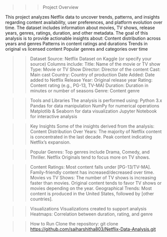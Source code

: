 >>>Project Overview

This project analyzes Netflix data to uncover trends, patterns, and insights regarding content availability, user preferences, and platform evolution over time. The dataset includes information about movies, TV shows, release years, genres, ratings, duration, and other metadata.
The goal of this analysis is to provide actionable insights about:
Content distribution across years and genres
Patterns in content ratings and durations
Trends in original vs licensed content
Popular genres and categories over time

>>Dataset
Source: Netflix Dataset on Kaggle
 (or specify your source)
Columns include:
Title: Name of the movie or TV show
Type: Movie or TV Show
Director: Director of the content
Cast: Main cast
Country: Country of production
Date Added: Date added to Netflix
Release Year: Original release year
Rating: Content rating (e.g., PG-13, TV-MA)
Duration: Duration in minutes or number of seasons
Genre: Content genre

>>Tools and Libraries
The analysis is performed using:
Python 3.x
Pandas for data manipulation
NumPy for numerical operations
Matplotlib & Seaborn for data visualization
Jupyter Notebook for interactive analysis

>>Key Insights
Some of the insights derived from the analysis:
Content Distribution Over Years:
The majority of Netflix content is concentrated in the last decade.
Peak content indicating Netflix’s expansion.

>>Popular Genres:
Top genres include Drama, Comedy, and Thriller.
Netflix Originals tend to focus more on TV shows.

>>Content Ratings:
Most content falls under [PG-13/TV-MA].
Family-friendly content has increased/decreased over time.
Movies vs TV Shows:
The number of TV shows is increasing faster than movies.
Original content tends to favor TV shows or movies depending on the year.
Geographical Trends:
Most content is produced in the United States, followed by [other countries].

>>Visualizations
Visualizations created to support analysis
Heatmaps: Correlation between duration, rating, and genre

>>How to Run
Clone the repository:
git clone https://github.com/saiharshitha803/Netflix-Data-Analysis.git

